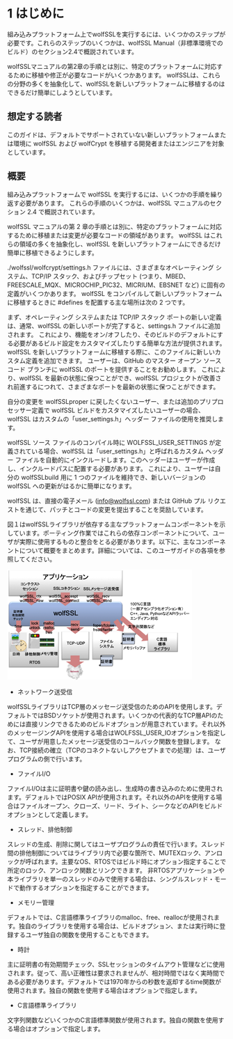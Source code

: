 # 1	はじめに

組み込みプラットフォーム上でwolfSSLを実行するには、いくつかのステップが必要です。これらのステップのいくつかは、wolfSSL Manual（非標準環境でのビルド）のセクション2.4で概説されています。

wolfSSLマニュアルの第2章の手順とは別に、特定のプラットフォームに対応するために移植や修正が必要なコードがいくつかあります。 wolfSSLは、これらの分野の多くを抽象化して、wolfSSLを新しいプラットフォームに移植するのはできるだけ簡単にしようとしています。



## 想定する読者

このガイドは、デフォルトでサポートされていない新しいプラットフォームまたは環境に wolfSSL および wolfCrypt を移植する開発者またはエンジニアを対象としています。

## 概要

組み込みプラットフォームで wolfSSL を実行するには、いくつかの手順を繰り返す必要があります。 これらの手順のいくつかは、wolfSSL マニュアルのセクション 2.4 で概説されています。

wolfSSL マニュアルの第 2 章の手順とは別に、特定のプラットフォームに対応するために移植または変更が必要なコードの領域があります。 wolfSSL はこれらの領域の多くを抽象化し、wolfSSL を新しいプラットフォームにできるだけ簡単に移植できるようにします。

./wolfssl/wolfcrypt/settings.h ファイルには、さまざまなオペレーティング システム、TCP/IP スタック、およびチップセット (つまり、MBED、FREESCALE\_MQX、MICROCHIP\_PIC32、MICRIUM、EBSNET など) に固有の定義がいくつかあります。 wolfSSL をコンパイルして新しいプラットフォームに移植するときに \#defines を配置する主な場所は次の 2 つです。

まず、オペレーティング システムまたは TCP/IP スタック ポートの新しい定義は、通常、wolfSSL の新しいポートが完了すると、settings.h ファイルに追加されます。 これにより、機能をオン/オフしたり、そのビルドのデフォルトにする必要があるビルド設定をカスタマイズしたりする簡単な方法が提供されます。 wolfSSL を新しいプラットフォームに移植する際に、このファイルに新しいカスタム定義を追加できます。 ユーザーは、GitHub のマスター オープン ソース コード ブランチに wolfSSL のポートを提供することをお勧めします。 これにより、wolfSSL を最新の状態に保つことができ、wolfSSL プロジェクトが改善され前進するにつれて、さまざまなポートを最新の状態に保つことができます。

自分の変更を wolfSSLproper に戻したくないユーザー、または追加のプリプロセッサー定義で wolfSSL ビルドをカスタマイズしたいユーザーの場合、wolfSSL はカスタムの「user\_settings.h」ヘッダー ファイルの使用を推奨します。 

wolfSSL ソース ファイルのコンパイル時に WOLFSSL\_USER\_SETTINGS が定義されている場合、wolfSSL は「user\_settings.h」と呼ばれるカスタム ヘッダー ファイルを自動的にインクルードします。このヘッダーはユーザーが作成し、インクルードパスに配置する必要があります。 これにより、ユーザーは自分の wolfSSLbuild 用に 1 つのファイルを維持でき、新しいバージョンの wolfSSL への更新がはるかに簡単になります。

wolfSSL は、直接の電子メール (info@wolfssl.com) または GitHub プル リクエストを通じて、パッチとコードの変更を提出することを奨励しています。



図１はwolfSSLライブラリが依存する主なプラットフォームコンポーネントを示しています。ポーティング作業ではこれらの依存コンポーネントについて、ユーザが実際に使用するものと整合をとる必要があります。以下に、主なコンポーネントについて概要をまとめます。詳細については、このユーザガイドの各項を参照してください。

![プラットフォーム依存性の概要](./platformDependency.png "プラットフォーム依存性の概要")



- ネットワーク送受信

wolfSSLライブラリはTCP層のメッセージ送受信のためのAPIを使用します。デフォルトではBSDソケットが使用されます。いくつかの代表的なTCP層APIのためには直接リンクできるためのビルドオプションが用意されています。それ以外のメッセージングAPIを使用する場合はWOLFSSL_USER_IOオプションを指定して、ユーザが用意したメッセージ送受信のコールバック関数を登録します。
なお、TCP接続の確立（TCPのコネクトないしアクセプトまでの処理）は、ユーザプログラムの側で行います。

- ファイルI/O

ファイルI/Oは主に証明書や鍵の読み出し、生成時の書き込みのために使用されます。デフォルトではPOSIX APIが使用されます。それ以外のAPIを使用する場合はファイルオープン、クローズ、リード、ライト、シークなどのAPIをビルドオプションとして定義します。

- スレッド、排他制御

スレッドの生成、削除に関してはユーザプログラムの責任で行います。スレッド間の排他制御についてはライブラリ内で必要な箇所で、MUTEXロック、アンロックが呼ばれます。主要なOS、RTOSではビルド時にオプション指定することで所定のロック、アンロック関数とリンクできます。
非RTOSアプリケーションや本ライブラリを単一のスレッドのみで使用する場合は、シングルスレッド・モードで動作するオプションを指定することができます。

- メモリー管理

デフォルトでは、C言語標準ライブラリのmalloc、free、reallocが使用されます。独自のライブラリを使用する場合は、ビルドオプション、または実行時に登録するユーザ独自の関数を使用することもできます。

- 時計

主に証明書の有効期間チェック、SSLセッションのタイムアウト管理などに使用されます。従って、高い正確性は要求されませんが、相対時間ではなく実時間である必要があります。デフォルトでは1970年からの秒数を返却するtime関数が使用されます。独自の関数を使用する場合はオプションで指定します。

- C言語標準ライブラリ

文字列関数などいくつかのC言語標準関数が使用されます。独自の関数を使用する場合はオプションで指定します。
